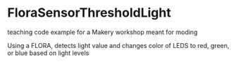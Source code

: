 # FloraSensorThresholdLight
teaching code example for a Makery workshop meant for moding

Using a FLORA, detects light value and changes color of LEDS to red, green, or blue based on light levels


